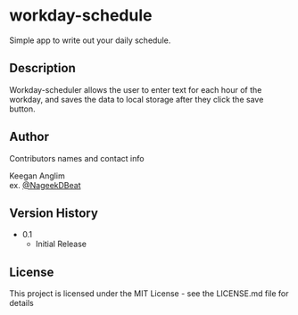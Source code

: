 # workday-schedule

Simple app to write out your daily schedule.

## Description

Workday-scheduler allows the user to enter text for each hour of the workday, and saves the data to local storage
after they click the save button.

## Author

Contributors names and contact info

Keegan Anglim  
ex. [@NageekDBeat](https://twitter.com/nageekdbeat)

## Version History

* 0.1
    * Initial Release

## License

This project is licensed under the MIT License - see the LICENSE.md file for details
